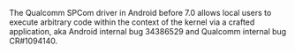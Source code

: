 The Qualcomm SPCom driver in Android before 7.0 allows local users to execute arbitrary code within the context of the kernel via a crafted application, aka Android internal bug 34386529 and Qualcomm internal bug CR#1094140.